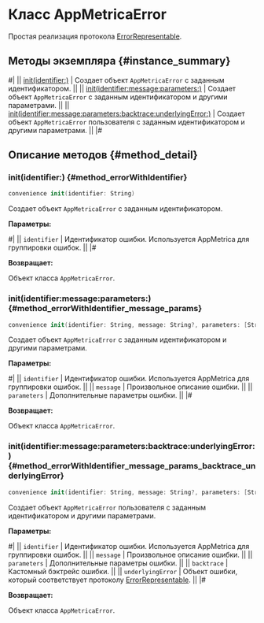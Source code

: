 # Класс AppMetricaError

Простая реализация протокола [ErrorRepresentable](ErrorRepresentable.md).

## Методы экземпляра {#instance_summary}

#|
|| [init(identifier:)](#method_errorWithIdentifier) | Создает объект `AppMetricaError` с заданным идентификатором. ||
|| [init(identifier:message:parameters:)](#method_errorWithIdentifier_message_params) | Создает объект `AppMetricaError` с заданным идентификатором и другими параметрами. ||
|| [init(identifier:message:parameters:backtrace:underlyingError:)](#method_errorWithIdentifier_message_params_backtrace_underlyingError) | Создает объект `AppMetricaError` пользователя с заданным идентификатором и другими параметрами. ||
|#

## Описание методов {#method_detail}

### init(identifier:) {#method_errorWithIdentifier}

```swift translate=no
convenience init(identifier: String)
```

Создает объект `AppMetricaError` с заданным идентификатором.

**Параметры:**

#|
|| `identifier` | Идентификатор ошибки. Используется AppMetrica для группировки ошибок. ||
|#

**Возвращает:**

Объект класса `AppMetricaError`.

### init(identifier:message:parameters:) {#method_errorWithIdentifier_message_params}

```swift translate=no
convenience init(identifier: String, message: String?, parameters: [String : Any]?)
```

Создает объект `AppMetricaError` с заданным идентификатором и другими параметрами.

**Параметры:**

#|
|| `identifier` | Идентификатор ошибки. Используется AppMetrica для группировки ошибок. ||
|| `message` | Произвольное описание ошибки. ||
|| `parameters` | Дополнительные параметры ошибки. ||
|#

**Возвращает:**

Объект класса `AppMetricaError`.

### init(identifier:message:parameters:backtrace:underlyingError:) {#method_errorWithIdentifier_message_params_backtrace_underlyingError}

```swift translate=no
convenience init(identifier: String, message: String?, parameters: [String : Any]?, backtrace: [NSNumber]?, underlyingError: ErrorRepresentable?)
```

Создает объект `AppMetricaError` пользователя с заданным идентификатором и другими параметрами.

**Параметры:**

#|
|| `identifier` | Идентификатор ошибки. Используется AppMetrica для группировки ошибок. ||
|| `message` | Произвольное описание ошибки. ||
|| `parameters` | Дополнительные параметры ошибки. ||
|| `backtrace` | Кастомный бэктрейс ошибки. ||
|| `underlyingError` | Объект ошибки, который соответствует протоколу [ErrorRepresentable](ErrorRepresentable.md). ||
|#

**Возвращает:**

Объект класса `AppMetricaError`.
